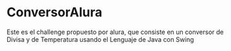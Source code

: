 # ConversorAlura
Este es el challenge propuesto por alura, que consiste en un conversor de Divisa y de Temperatura usando el Lenguaje de Java con Swing
 
